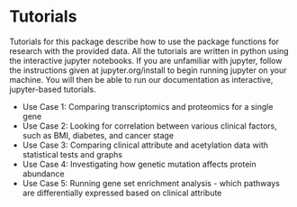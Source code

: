 # Tutorials

Tutorials for this package describe how to use the package functions for research with the provided data. All the tutorials are written in python using the interactive jupyter notebooks. If you are unfamiliar with jupyter, follow the instructions given at jupyter.org/install to begin running jupyter on your machine. You will then be able to run our documentation as interactive, jupyter-based tutorials.

<ul>
  <li>Use Case 1: Comparing transcriptomics and proteomics for a single gene</li>
<li>Use Case 2: Looking for correlation between various clinical factors, such as BMI, diabetes, and cancer stage</li>
<li>Use Case 3: Comparing clinical attribute and acetylation data with statistical tests and graphs</li>
<li>Use Case 4: Investigating how genetic mutation affects protein abundance</li>
<li>Use Case 5: Running gene set enrichment analysis - which pathways are differentially expressed based on clinical attribute</li>
</ul>
